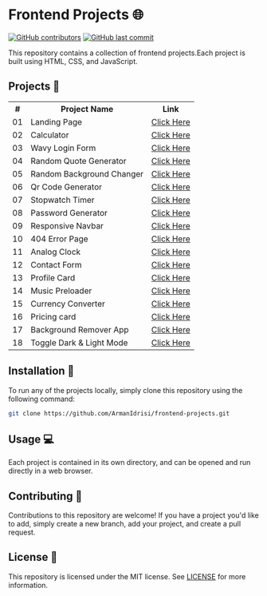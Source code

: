 # Frontend Projects 🌐

[![GitHub contributors](https://img.shields.io/github/contributors/ArmanIdrisi/frontend-projects)](https://github.com/ArmanIdrisi/frontend-projects/graphs/contributors)
[![GitHub last commit](https://img.shields.io/github/last-commit/ArmanIdrisi/frontend-projects)](https://github.com/ArmanIdrisi/frontend-projects/commits/main)

This repository contains a collection of frontend projects.Each project is built using HTML, CSS, and JavaScript.

## Projects 📂

<table>
    <tr>
        <th>#</th>
        <th>Project Name</th>
        <th>Link</th>
    </tr>
    <tr>
        <td>01</td>
        <td>Landing Page</td>
        <td><a href="./project-1_landing-page">Click Here</a></td>
    </tr>
    <tr>
        <td>02</td>
        <td>Calculator</td>
        <td><a href="./project-2_calculator">Click Here</a></td>
    </tr>
    <tr>
        <td>03</td>
        <td>Wavy Login Form</td>
        <td><a href="./project-3_wavy_login_form">Click Here</a></td>
    </tr>
    <tr>
        <td>04</td>
        <td>Random Quote Generator</td>
        <td><a href="./project-4_random_quote_generator">Click Here</a></td>
    </tr>
    <tr>
        <td>05</td>
        <td>Random Background Changer</td>
        <td><a href="./project-5_random_color_changer">Click Here</a></td>
    </tr>
    <tr>
        <td>06</td>
        <td>Qr Code Generator</td>
        <td><a href="./project-6_qr_code_generator">Click Here</a></td>
    </tr>
    <tr>
        <td>07</td>
        <td>Stopwatch Timer</td>
        <td><a href="./project-7_stopwatch_timer">Click Here</a></td>
    </tr>
    <tr>
        <td>08</td>
        <td>Password Generator</td>
        <td><a href="./project-8_password_generator">Click Here</a></td>
    </tr>
    <tr>
        <td>09</td>
        <td>Responsive Navbar</td>
        <td><a href="./project-9_responsive_navbar">Click Here</a></td>
    </tr>
    <tr>
        <td>10</td>
        <td>404 Error Page</td>
        <td><a href="./project-10_404_error_page">Click Here</a></td>
    </tr>
    <tr>
        <td>11</td>
        <td>Analog Clock</td>
        <td><a href="./project-11_analog_clock">Click Here</a></td>
    </tr>
    <tr>
        <td>12</td>
        <td>Contact Form</td>
        <td><a href="./project-12_contact_form">Click Here</a></td>
    </tr>
    <tr>
        <td>13</td>
        <td>Profile Card</td>
        <td><a href="./project-13_profile_card">Click Here</a></td>
    </tr>
    <tr>
        <td>14</td>
        <td>Music Preloader</td>
        <td><a href="./project-14_music_loader">Click Here</a></td>
    </tr>
    <tr>
        <td>15</td>
        <td>Currency Converter</td>
        <td><a href="./project-15_currrency_convertor">Click Here</a></td>
    </tr>
    <tr>
        <td>16</td>
        <td>Pricing card</td>
        <td><a href="./project-16_pricing_component">Click Here</a></td>
    </tr>
    <tr>
        <td>17</td>
        <td>Background Remover App</td>
        <td><a href="./project-17_remove_Signature_bg">Click Here</a></td>
    </tr>
     <tr>
        <td>18</td>
        <td>Toggle Dark & Light Mode</td>
        <td><a href="./project-18_toggle_dark_light_mode">Click Here</a></td>
    </tr>
</table>





## Installation 🚀

To run any of the projects locally, simply clone this repository using the following command:

```bash
git clone https://github.com/ArmanIdrisi/frontend-projects.git
```

## Usage 💻

Each project is contained in its own directory, and can be opened and run directly in a web browser.

## Contributing 🤝

Contributions to this repository are welcome! If you have a project you'd like to add, simply create a new branch, add your project, and create a pull request.

## License 📝

This repository is licensed under the MIT license. See [LICENSE](/LICENSE) for more information.
